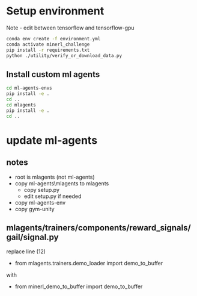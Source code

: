 # Setup environment

Note - edit between tensorflow and tensorflow-gpu

``` bash
conda env create -f environment.yml
conda activate minerl_challenge
pip install -r requirements.txt
python ./utility/verify_or_download_data.py
```

## Install custom ml agents

``` bash
cd ml-agents-envs
pip install -e .
cd ..
cd mlagents
pip install -e .
cd ..
```

# update ml-agents

## notes

* root is mlagents (not ml-agents)
* copy ml-agents\mlagents to mlagents
  * copy setup.py
  * edit setup.py if needed
* copy ml-agents-env
* copy gym-unity

## mlagents/trainers/components/reward_signals/gail/signal.py

replace line (12)

* from mlagents.trainers.demo_loader import demo_to_buffer

with

* from minerl_demo_to_buffer import demo_to_buffer
